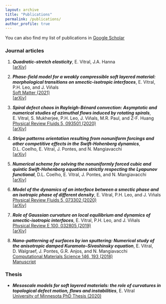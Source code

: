 ```yaml
---
layout: archive
title: "Publications"
permalink: /publications/
author_profile: true
---
```


<!---
{% if author.googlescholar %}
  You can also find my articles on <u><a href="{{author.googlescholar}}">my Google Scholar profile</a>.</u>
#{% endif %}

{% include base_path %}

{% for post in site.publications reversed %}
  {% include archive-single.html %}
{% endfor %}
-->

You can also find my list of publications in [Google Scholar](https://scholar.google.com/citations?user=fP9lSWsAAAAJ&hl=en)

### Journal articles

1. _**Quadratic-stretch elasticity**_, 
E.&#160;Vitral, J.A.&#160;Hanna <br />
[[arXiv]](https://arxiv.org/abs/2104.11714)

2. _**Phase-field model for a weakly compressible soft layered material: morphological transitions on smectic-isotropic interfaces**_, 
E.&#160;Vitral, P.H.&#160;Leo, and J.&#160;Viñals <br />
[Soft Matter (2021)](https://pubs.rsc.org/en/content/articlelanding/2021/sm/d1sm00488c#!divAbstract) <br />
[[arXiv]](https://arxiv.org/abs/2103.16734)

3. _**Spiral defect chaos in Rayleigh-Bénard convection: Asymptotic and numerical studies of azimuthal flows induced by rotating spirals**_,
E.&#160;Vitral, S.&#160;Mukherjee, P.H.&#160;Leo, J.&#160;Viñals, M.R.&#160;Paul, and Z-F.&#160;Huang <br />
[Physical Review Fluids 5, 093501 (2020)](https://journals.aps.org/prfluids/abstract/10.1103/PhysRevFluids.5.093501) <br />
[[arXiv]](https://arxiv.org/abs/2006.00147)

4. _**Stripe patterns orientation resulting from nonuniform forcings
and other competitive effects in the Swift-Hohenberg dynamics**_, 
D.L.&#160;Coelho, E.&#160;Vitral, J.&#160;Pontes, and N.&#160;Mangiavacchi <br />
[[arXiv]](https://arxiv.org/abs/2008.00319)

5. _**Numerical scheme for solving the nonuniformly forced cubic and quintic Swift-Hohenberg equations strictly respecting the Lyapunov functional**_,
D.L.&#160;Coelho, E.&#160;Vitral, J.&#160;Pontes, and N.&#160;Mangiavacchi <br />
[[arXiv]](https://arxiv.org/abs/2007.16080)

6. _**Model of the dynamics of an interface between a smectic phase and an isotropic phase of different density**_,
E.&#160;Vitral, P.H.&#160;Leo, and J.&#160;Viñals <br />
[Physical Review Fluids 5, 073302 (2020)](https://journals.aps.org/prfluids/abstract/10.1103/PhysRevFluids.5.073302) <br />
[[arXiv]](https://arxiv.org/abs/2007.15804)

7. _**Role of Gaussian curvature on local equilibrium and dynamics of smectic-isotropic interfaces**_,
E.&#160;Vitral, P.H.&#160;Leo, and J.&#160;Viñals <br />
[Physical Review E 100, 032805 (2019)](https://journals.aps.org/pre/abstract/10.1103/PhysRevE.100.032805) <br />
[[arXiv]](https://arxiv.org/abs/1910.00488)

8. _**Nano-patterning of surfaces by ion sputtering: Numerical study of the anisotropic damped Kuramoto-Sivashinsky equation**_, 
E.&#160;Vitral, D.&#160;Walgraef, J.&#160;Pontes, G.R.&#160;Anjos, and N.&#160;Mangiavacchi <br />
[Computational Materials Science 146, 193 (2018)](https://www.sciencedirect.com/science/article/abs/pii/S0927025618300405) <br />
[Manuscript](https://evitral.github.io/files/sputDKS.pdf) <br />


### Thesis

* _**Mesoscale models for soft layered materials: the role of curvatures in topological defect motion, flows and instabilities**_, 
E.&#160;Vitral <br />
[University of Minnesota PhD Thesis (2020)](https://conservancy.umn.edu/handle/11299/217161)
